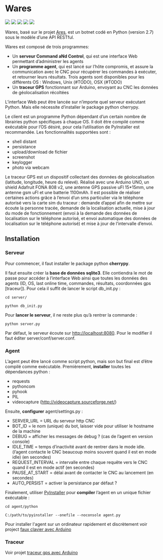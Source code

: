 # Wares
[![](https://img.shields.io/badge/style-python-blue.svg?label=server)](#serveur) [![](https://img.shields.io/badge/style-html-orange.svg?label=server)](#serveur) [![](https://img.shields.io/badge/style-css-4B0082.svg?label=server)](#serveur)   [![](https://img.shields.io/badge/style-python-blue.svg?label=agent)](#agent)   [![](https://img.shields.io/badge/style-arduino-ff69b4.svg?label=tracker)](https://github.com/EzLucky/Arduino_Gps_Tracker)


Wares, basé sur le projet [Ares](https://github.com/sweetsoftware/Ares), est un botnet codé en Python (version 2.7) sous le modèle d’une API RESTful.

Wares est composé de trois programmes:
* Un **serveur Command aNd Control**, qui est une interface Web permettant d’administrer les agents
* Un **programme agent**, qui est lancé sur l’hôte compromis, et assure la communication avec le CNC pour récupérer les commandes à exécuter, et retourner leurs résultats. Trois agents sont disponibles pour les différents OS : Windows, Unix (#TODO), OSX (#TODO)
* Un **traceur GPS** fonctionnant sur Arduino, envoyant au CNC les données de géolocalisation récoltées

L’interface Web peut être lancée sur n’importe quel serveur exécutant Python. Mais elle nécessite d’installer le package python cherrypy.

Le client est un programme Python dépendant d’un certain nombre de librairies python spécifiques à chaque OS. Il doit être compilé comme exécutable pour l’OS désiré, pour cela l’utilisation de PyInstaller est recommandée. Les fonctionnalités supportées sont : 
* shell distant
* persistance
* upload/download de fichier
* screenshot
* keylogger
* photo via webcam

Le traceur GPS est un dispositif collectant des données de géolocalisation (latitude, longitude, heure du relevé).
Réalisé avec une Arduino UNO, un shield Adafruit FONA 808 v2, une antenne GPS passive uFl 15*15mm, une antenne gsm uFl et une batterie 1100mAh.
Il est possible de réaliser certaines actions grâce à l’envoi d’un sms particulier via le téléphone autorisé vers la carte sim du traceur : demande d’appel afin de mettre sur écoute la personne tracée, demande de la localisation actuelle, mise à jour du mode de fonctionnement (envoi à la demande des données de localisation sur le téléphone autorisé, et envoi automatique des données de localisation sur le téléphone autorisé) et mise à jour de l’intervalle d’envoi. 

## Installation

### Serveur

Pour commencer, il faut installer le package python **cherrypy**.

Il faut ensuite créer la **base de données sqlite3**. Elle contiendra le mot de passe pour accéder à l’interface Web ainsi que toutes les données des agents (ID, OS, last online time, commandes, résultats, coordonnées gps [traceur]). Pour cela il suffit de lancer le script db_init.py :
```
cd server/

python db_init.py
```

Pour **lancer le serveur**, il ne reste plus qu’à rentrer la commande :
```
python server.py
```

Par défaut, le serveur écoute sur [http://localhost:8080](http://localhost:8080). Pour le modifier il faut éditer server/conf/server.conf.

### Agent

L’agent peut être lancé comme script python, mais son but final est d’être compilé comme exécutable.
Premièrement, **installer** toutes les dépendances python :
* requests
* pythoncom
* pyhook
* PIL
* videocapture (http://videocapture.sourceforge.net/)

Ensuite, **configurer** agent/settings.py :
* SERVER_URL = URL du serveur http CNC
* BOT_ID = le nom (unique) du bot, laisser vide pour utiliser le hostname de la machine
* DEBUG = afficher les messages de debug ? (cas de l’agent en version console) 
* IDLE_TIME = temps d’inactivité avant de rentrer dans le mode idle. (l’agent contacte le CNC  beaucoup moins souvent quand il est en mode idle) (en secondes)
* REQUEST_INTERVAL = intervalle entre chaque requête vers le CNC quand il est en mode actif (en secondes)
* PAUSE_AT_START = délai avant de contacter le CNC au lancement (en secondes)
* AUTO_PERSIST = activer la persistance par défaut ?

Finalement, utiliser [PyInstaller](https://github.com/pyinstaller/pyinstaller) pour **compiler** l’agent en un unique fichier exécutable :
```
cd agent/python

C:/path/to/pyinstaller --onefile --noconsole agent.py
```

Pour installer l'agent sur un ordinateur rapidement et discrètement voir project [faux clavier avec Arduino](https://github.com/EzLucky/Arduino_Fake_Keyboard)

### Traceur

Voir projet [traceur gps avec Arduino](https://github.com/EzLucky/Arduino_Gps_Tracker)

